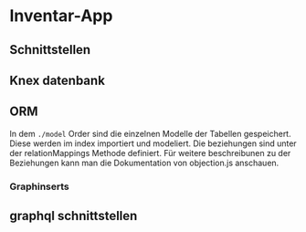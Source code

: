 # Inventar-App


## Schnittstellen

## Knex datenbank


## ORM
In dem `./model` Order sind die einzelnen Modelle der Tabellen gespeichert. Diese werden im index importiert und modeliert. Die beziehungen sind unter der relationMappings Methode definiert. Für weitere beschreibunen zu der Beziehungen kann man die Dokumentation von objection.js anschauen.

### Graphinserts

## graphql schnittstellen
